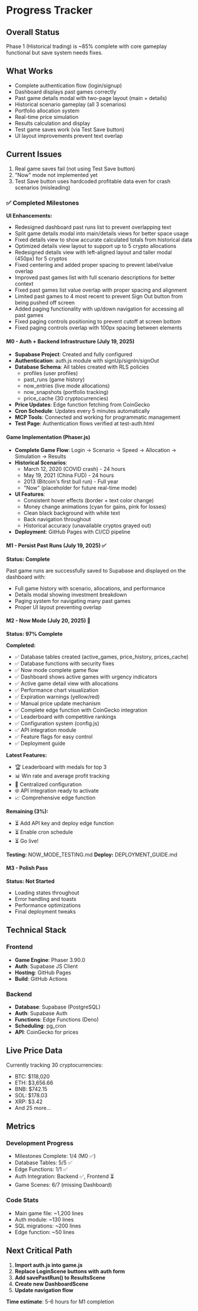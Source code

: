 # Progress Tracker

## Overall Status
Phase 1 (Historical trading) is ~85% complete with core gameplay functional but save system needs fixes.

## What Works
- Complete authentication flow (login/signup)
- Dashboard displays past games correctly
- Past game details modal with two-page layout (main + details)
- Historical scenario gameplay (all 3 scenarios)
- Portfolio allocation system
- Real-time price simulation
- Results calculation and display
- Test game saves work (via Test Save button)
- UI layout improvements prevent text overlap

## Current Issues
1. Real game saves fail (not using Test Save button)
2. "Now" mode not implemented yet
3. Test Save button uses hardcoded profitable data even for crash scenarios (misleading)

### ✅ Completed Milestones

**UI Enhancements:**
- Redesigned dashboard past runs list to prevent overlapping text
- Split game details modal into main/details views for better space usage
- Fixed details view to show accurate calculated totals from historical data
- Optimized details view layout to support up to 5 crypto allocations
- Redesigned details view with left-aligned layout and taller modal (450px) for 5 cryptos
- Fixed centering and added proper spacing to prevent label/value overlap
- Improved past games list with full scenario descriptions for better context
- Fixed past games list value overlap with proper spacing and alignment
- Limited past games to 4 most recent to prevent Sign Out button from being pushed off screen
- Added paging functionality with up/down navigation for accessing all past games
- Fixed paging controls positioning to prevent cutoff at screen bottom
- Fixed paging controls overlap with 100px spacing between elements

#### M0 - Auth + Backend Infrastructure (July 19, 2025)
- **Supabase Project**: Created and fully configured
- **Authentication**: auth.js module with signUp/signIn/signOut
- **Database Schema**: All tables created with RLS policies
  - profiles (user profiles)
  - past_runs (game history)
  - now_entries (live mode allocations)
  - now_snapshots (portfolio tracking)
  - price_cache (30 cryptocurrencies)
- **Price Updates**: Edge function fetching from CoinGecko
- **Cron Schedule**: Updates every 5 minutes automatically
- **MCP Tools**: Connected and working for programmatic management
- **Test Page**: Authentication flows verified at test-auth.html

#### Game Implementation (Phaser.js)
- **Complete Game Flow**: Login → Scenario → Speed → Allocation → Simulation → Results
- **Historical Scenarios**: 
  - March 12, 2020 (COVID crash) - 24 hours
  - May 19, 2021 (China FUD) - 24 hours
  - 2013 (Bitcoin's first bull run) - Full year
  - "Now" (placeholder for future real-time mode)
- **UI Features**:
  - Consistent hover effects (border + text color change)
  - Money change animations (cyan for gains, pink for losses)
  - Clean black background with white text
  - Back navigation throughout
  - Historical accuracy (unavailable cryptos grayed out)
- **Deployment**: GitHub Pages with CI/CD pipeline

#### M1 - Persist Past Runs (July 19, 2025) ✅
**Status: Complete**

Past game runs are successfully saved to Supabase and displayed on the dashboard with:
- Full game history with scenario, allocations, and performance
- Details modal showing investment breakdown
- Paging system for navigating many past games
- Proper UI layout preventing overlap

#### M2 - Now Mode (July 20, 2025) 🚀
**Status: 97% Complete**

**Completed:**
- ✅ Database tables created (active_games, price_history, prices_cache)
- ✅ Database functions with security fixes
- ✅ Now mode complete game flow
- ✅ Dashboard shows active games with urgency indicators
- ✅ Active game detail view with allocations
- ✅ Performance chart visualization
- ✅ Expiration warnings (yellow/red)
- ✅ Manual price update mechanism
- ✅ Complete edge function with CoinGecko integration
- ✅ Leaderboard with competitive rankings
- ✅ Configuration system (config.js)
- ✅ API integration module
- ✅ Feature flags for easy control
- ✅ Deployment guide

**Latest Features:**
- 🏆 Leaderboard with medals for top 3
- 📊 Win rate and average profit tracking
- 🔧 Centralized configuration
- 🌐 API integration ready to activate
- 📈 Comprehensive edge function

**Remaining (3%):**
- ⏳ Add API key and deploy edge function
- ⏳ Enable cron schedule
- ⏳ Go live!

**Testing:** NOW_MODE_TESTING.md
**Deploy:** DEPLOYMENT_GUIDE.md

#### M3 - Polish Pass
**Status: Not Started**
- Loading states throughout
- Error handling and toasts
- Performance optimizations
- Final deployment tweaks

## Technical Stack

### Frontend
- **Game Engine**: Phaser 3.90.0
- **Auth**: Supabase JS Client
- **Hosting**: GitHub Pages
- **Build**: GitHub Actions

### Backend
- **Database**: Supabase (PostgreSQL)
- **Auth**: Supabase Auth
- **Functions**: Edge Functions (Deno)
- **Scheduling**: pg_cron
- **API**: CoinGecko for prices

## Live Price Data
Currently tracking 30 cryptocurrencies:
- BTC: $118,020
- ETH: $3,656.66
- BNB: $742.15
- SOL: $178.03
- XRP: $3.42
- And 25 more...

## Metrics

### Development Progress
- Milestones Complete: 1/4 (M0 ✅)
- Database Tables: 5/5 ✅
- Edge Functions: 1/1 ✅
- Auth Integration: Backend ✅, Frontend ⏳
- Game Scenes: 6/7 (missing Dashboard)

### Code Stats
- Main game file: ~1,200 lines
- Auth module: ~130 lines
- SQL migrations: ~200 lines
- Edge function: ~50 lines

## Next Critical Path

1. **Import auth.js into game.js**
2. **Replace LoginScene buttons with auth form**
3. **Add savePastRun() to ResultsScene**
4. **Create new DashboardScene**
5. **Update navigation flow**

**Time estimate**: 5-6 hours for M1 completion 